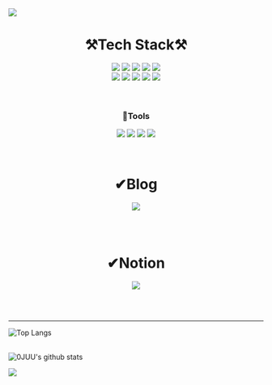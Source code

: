 <img src="https://capsule-render.vercel.app/api?type=waving&color=auto&height=200&section=header&text=YEONGJU%20NAM&fontSize=70" />

<div align=center><h1>⚒Tech Stack⚒</h1></div>
<div align=center>
  <img src="https://img.shields.io/badge/java-007396?style=for-the-badge&logo=java&logoColor=white"> <img src="https://img.shields.io/badge/html5-E34F26?style=for-the-badge&logo=html5&logoColor=white"> <img src="https://img.shields.io/badge/css-1572B6?style=for-the-badge&logo=css3&logoColor=white"> <img src="https://img.shields.io/badge/javascript-F7DF1E?style=for-the-badge&logo=javascript&logoColor=black"> <img src="https://img.shields.io/badge/jquery-0769AD?style=for-the-badge&logo=jquery&logoColor=white"> <br/>
   <img src="https://img.shields.io/badge/oracle-F80000?style=for-the-badge&logo=oracle&logoColor=white"> <img src="https://img.shields.io/badge/spring-6DB33F?style=for-the-badge&logo=spring&logoColor=white"> <img src="https://img.shields.io/badge/apache tomcat-F8DC75?style=for-the-badge&logo=apachetomcat&logoColor=white"> <img src="https://img.shields.io/badge/Maven-C71A36?style=for-the-badge&logo=Apache Maven&logoColor=white"> <img src="https://img.shields.io/badge/docker-2496ED?style=for-the-badge&logo=docker&logoColor=white">
  <br/><br/><br/>
    <h3>👾Tools</h3>
    <img src="https://img.shields.io/badge/Eclipse-2C2255?style=for-the-badge&logo=Eclipse&logoColor=white"> <img src="https://img.shields.io/badge/Slack-4A154B?style=for-the-badge&logo=Slack&logoColor=white"> <img src="https://img.shields.io/badge/VS Code-007ACC?style=for-the-badge&logo=Visual Studio Code&logoColor=white"> <img src="https://img.shields.io/badge/github-181717?style=for-the-badge&logo=github&logoColor=white">
</div>
<br/><br/>

<div align=center><h1>✔Blog</h1></div>
<p align=center>
  <a href="https://acetes-mate.tistory.com/"><img src="https://img.shields.io/badge/TISTORY-A9BCF5?style=for-the-badge&logo=tistory&logoColor=black&link=https://acetes-mate.tistory.com/"/></a>
</p>
<br/><br/>

<div align=center><h1>✔Notion</h1></div>
<p align=center>
  <a href="https://positive-bramble-400.notion.site/Back-End-Developer-1f713fafd03446f388d3fdf96e94a41e"/
"><img src="https://img.shields.io/badge/Notion-000000?style=for-the-badge&logo=notion&logoColor=white&link=https://positive-bramble-400.notion.site/Back-End-Developer-1f713fafd03446f388d3fdf96e94a41e"/></a>
</p>
<br/><br/>

--------
![Top Langs](https://github-readme-stats.vercel.app/api/top-langs/?username=0JUU&layout=compact&theme=highcontrast&langs_count=6)
<br/><br/>

![0JUU's github stats](https://github-readme-stats.vercel.app/api?username=0JUU&show_icons=true&theme=highcontrast)

<img src="https://capsule-render.vercel.app/api?type=waving&color=auto&height=100&section=footer" />
